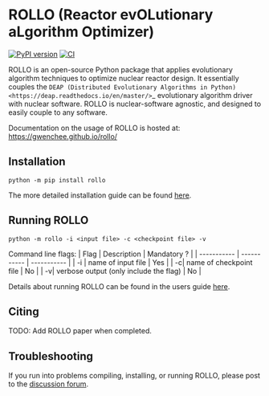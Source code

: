 # ROLLO (Reactor evOLutionary aLgorithm Optimizer)

[![PyPI version](https://badge.fury.io/py/rollo.svg)](https://badge.fury.io/py/rollo)
[![CI](https://github.com/arfc/rollo/actions/workflows/python-package-conda.yml/badge.svg)](https://github.com/arfc/rollo/actions/workflows/python-package-conda.yml)

ROLLO is an open-source Python package that applies evolutionary algorithm 
techniques to optimize nuclear reactor design. It essentially couples the `DEAP (Distributed Evolutionary Algorithms in Python) 
<https://deap.readthedocs.io/en/master/>`_ evolutionary algorithm driver with 
nuclear software.
ROLLO is nuclear-software agnostic, and designed to easily couple to any software. 

Documentation on the usage of ROLLO is hosted at: https://gwenchee.github.io/rollo/

## Installation 
`python -m pip install rollo`

The more detailed installation guide can be found [here](https://gwenchee.github.io/rollo/install.html).

## Running ROLLO 
`python -m rollo -i <input file> -c <checkpoint file> -v `

Command line flags: 
| Flag | Description | Mandatory ? |
| ----------- | ----------- | ----------- |
| -i | name of input file | Yes |
| -c| name of checkpoint file | No |
| -v| verbose output (only include the flag) | No |

Details about running ROLLO can be found in the users guide [here](https://gwenchee.github.io/rollo/usersguide/run_rollo.html).

## Citing 
TODO: Add ROLLO paper when completed. 

## Troubleshooting
If you run into problems compiling, installing, or running ROLLO, please post to the 
[discussion forum](https://github.com/arfc/rollo/discussions).